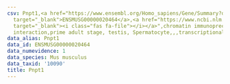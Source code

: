 ```yaml
---
csv: Pnpt1,<a href="https://www.ensembl.org/Homo_sapiens/Gene/Summary?db=core;g=ENSMUSG00000020464"
  target="_blank">ENSMUSG00000020464</a>,<a href="https://www.ncbi.nlm.nih.gov/pubmed/25450459"
  target="_blank"><i class="fas fa-file"></i></a>",chromatin immunoprecipitation assay,direct
  interaction,prime adult stage, testis, Spermatocyte,,,transcriptional regulation,
data_alias: Pnpt1
data_id: ENSMUSG00000020464
data_numevidence: 1
data_species: Mus musculus
data_taxid: '10090'
title: Pnpt1
---
```

